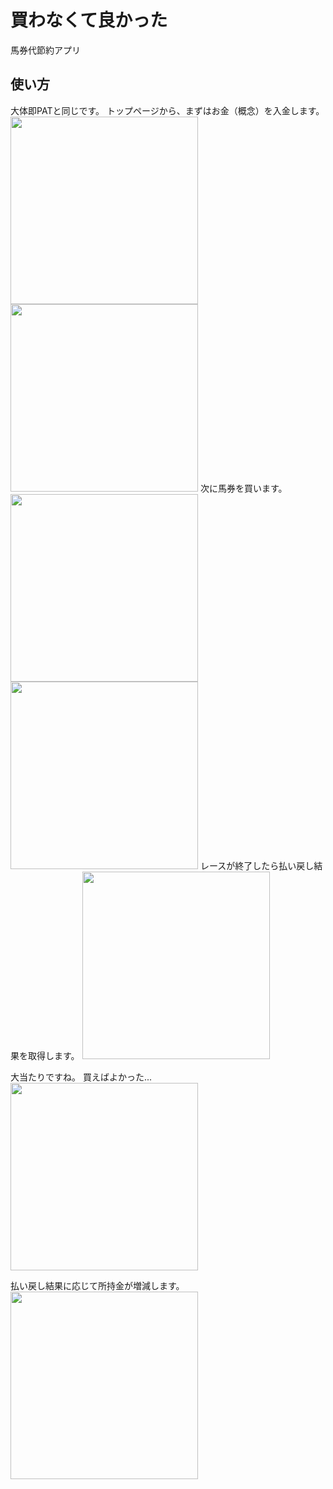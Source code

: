 # 買わなくて良かった
馬券代節約アプリ

## 使い方
大体即PATと同じです。
トップページから、まずはお金（概念）を入金します。
<img src="https://github.com/user-attachments/assets/f3295132-b660-4e38-bd3f-036b07b3b717" width="300">
<img src="https://github.com/user-attachments/assets/a979db7e-2caf-4dde-a5a9-3c4c500ed98a" width="300">
次に馬券を買います。
<img src="https://github.com/user-attachments/assets/7a7996e2-24d0-47ea-9d9a-75ddb944c51a" width="300">
<img src="https://github.com/user-attachments/assets/82249fdc-1aa4-4ed3-9b17-07943f9ae0f4" width="300">
レースが終了したら払い戻し結果を取得します。
<img src="https://github.com/user-attachments/assets/a617d3e3-7407-477c-a0dd-611ea2e896ab" width="300">

大当たりですね。
買えばよかった...
<img src="https://github.com/user-attachments/assets/b8723492-79f6-47ae-b4e7-ef01c45d0051" width="300">

払い戻し結果に応じて所持金が増減します。
<img src="https://github.com/user-attachments/assets/16a8ef90-fe2b-41bd-b888-acba17ab39a8" width="300">
